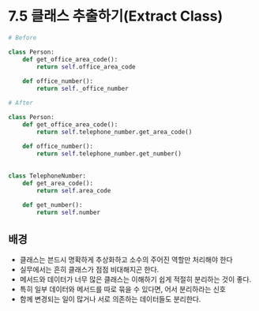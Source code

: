 # 7.5 클래스 추출하기(Extract Class)

```python
# Before

class Person:
    def get_office_area_code():
        return self.office_area_code
    
    def office_number():
        return self._office_number
```



```python
# After

class Person:
    def get_office_area_code():
        return self.telephone_number.get_area_code()
    
    def office_number():
        return self.telephone_number.get_number()
    
    
class TelephoneNumber:
    def get_area_code():
        return self.area_code
    
    def get_number():
        return self.number
```



## 배경

* 클래스는 븐드시 명확하게 추상화하고 소수의 주어진 역할만 처리해야 한다
* 실무에서는 흔히 클래스가 점점 비대해지곤 한다.
* 메서드와 데이터가 너무 많은 클래스는 이해하기 쉽게 적절히 분리하는 것이 좋다.
* 특히 일부 데이터와 메서드를 따로 묶을 수 있다면, 어서 분리하라는 신호
* 함께 변경되는 일이 많거나 서로 의존하는 데이터들도 분리한다.